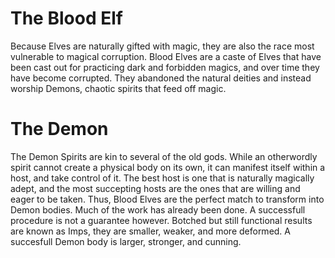 # The Blood Elf
Because Elves are naturally gifted with magic, they are also the race most vulnerable to magical corruption. Blood Elves are a caste of Elves that have been cast out for practicing dark and forbidden magics, and over time they have become corrupted. They abandoned the natural deities and instead worship Demons, chaotic spirits that feed off magic.

# The Demon
The Demon Spirits are kin to several of the old gods. While an otherwordly spirit cannot create a physical body on its own, it can manifest itself within a host, and take control of it. The best host is one that is naturally magically adept, and the most succepting hosts are the ones that are willing and eager to be taken. Thus, Blood Elves are the perfect match to transform into Demon bodies. Much of the work has already been done. A successfull procedure is not a guarantee however. Botched but still functional results are known as Imps, they are smaller, weaker, and more deformed. A succesfull Demon body is larger, stronger, and cunning.
